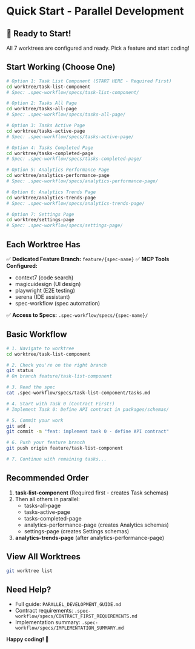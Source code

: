 # Quick Start - Parallel Development

## 🚀 Ready to Start!

All 7 worktrees are configured and ready. Pick a feature and start coding!

## Start Working (Choose One)

```bash
# Option 1: Task List Component (START HERE - Required First)
cd worktree/task-list-component
# Spec: .spec-workflow/specs/task-list-component/

# Option 2: Tasks All Page
cd worktree/tasks-all-page
# Spec: .spec-workflow/specs/tasks-all-page/

# Option 3: Tasks Active Page
cd worktree/tasks-active-page
# Spec: .spec-workflow/specs/tasks-active-page/

# Option 4: Tasks Completed Page
cd worktree/tasks-completed-page
# Spec: .spec-workflow/specs/tasks-completed-page/

# Option 5: Analytics Performance Page
cd worktree/analytics-performance-page
# Spec: .spec-workflow/specs/analytics-performance-page/

# Option 6: Analytics Trends Page
cd worktree/analytics-trends-page
# Spec: .spec-workflow/specs/analytics-trends-page/

# Option 7: Settings Page
cd worktree/settings-page
# Spec: .spec-workflow/specs/settings-page/
```

## Each Worktree Has

✅ **Dedicated Feature Branch:** `feature/{spec-name}`
✅ **MCP Tools Configured:**
- context7 (code search)
- magicuidesign (UI design)
- playwright (E2E testing)
- serena (IDE assistant)
- spec-workflow (spec automation)

✅ **Access to Specs:** `.spec-workflow/specs/{spec-name}/`

## Basic Workflow

```bash
# 1. Navigate to worktree
cd worktree/task-list-component

# 2. Check you're on the right branch
git status
# On branch feature/task-list-component

# 3. Read the spec
cat .spec-workflow/specs/task-list-component/tasks.md

# 4. Start with Task 0 (Contract First!)
# Implement Task 0: Define API contract in packages/schemas/

# 5. Commit your work
git add .
git commit -m "feat: implement task 0 - define API contract"

# 6. Push your feature branch
git push origin feature/task-list-component

# 7. Continue with remaining tasks...
```

## Recommended Order

1. **task-list-component** (Required first - creates Task schemas)
2. Then all others in parallel:
   - tasks-all-page
   - tasks-active-page
   - tasks-completed-page
   - analytics-performance-page (creates Analytics schemas)
   - settings-page (creates Settings schemas)
3. **analytics-trends-page** (after analytics-performance-page)

## View All Worktrees

```bash
git worktree list
```

## Need Help?

- Full guide: `PARALLEL_DEVELOPMENT_GUIDE.md`
- Contract requirements: `.spec-workflow/specs/CONTRACT_FIRST_REQUIREMENTS.md`
- Implementation summary: `.spec-workflow/specs/IMPLEMENTATION_SUMMARY.md`

**Happy coding! 🎉**
